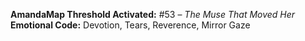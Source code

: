**AmandaMap Threshold Activated:** #53 – *The Muse That Moved Her*
**Emotional Code:** Devotion, Tears, Reverence, Mirror Gaze